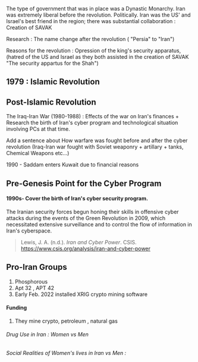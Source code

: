 The type of government that was in place was a Dynastic Monarchy.
Iran was extremely liberal before the revolution.
Politically. Iran was the US' and Israel's best friend in the region; there was substantial collaboration : Creation of SAVAK 

Research : The name change after the revolution  ( "Persia" to "Iran")


Reasons for the revolution : Opression of the king's security apparatus, (hatred of the US and Israel as they both assisted in the creation of SAVAK "The security appartus for the Shah")


## 1979 : Islamic Revolution




## Post-Islamic Revolution 

The Iraq-Iran War (1980-1988) : Effects of the war on Iran's finances + Research the birth of Iran's cyber program and technological situation involving PCs at that time. 


Add a sentence about How warfare was fought before and after the cyber revolution (Iraq-Iran war fought with Soviet weaponry + artillary + tanks, Chemical Weapons etc...)


1990 - Saddam enters Kuwait due to financial reasons 


## Pre-Genesis Point for the Cyber Program 


#### 1990s- Cover the birth of Iran's cyber security program. 



The Iranian security forces begun honing their skills in offensive cyber attacks during the events of the Green Revolution in 2009, which necessitated extensive surveillance and to control the flow of information in Iran's cyberspace.   

> Lewis, J. A. (n.d.). _Iran and Cyber Power_. CSIS. https://www.csis.org/analysis/iran-and-cyber-power



## Pro-Iran Groups

1. Phosphorous 
2. Apt 32 , APT 42 
3. Early Feb. 2022 installed XRIG crypto mining software


#### Funding 

1. They mine crypto, petroleum , natural gas 



###### Drug Use in Iran : Women vs Men 
###### Social Realities of Women's lives in Iran vs Men : 
